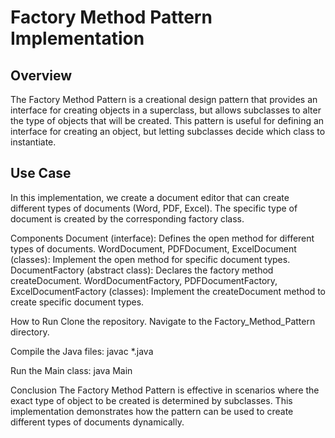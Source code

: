 # Factory Method Pattern Implementation

## Overview
The Factory Method Pattern is a creational design pattern that provides an interface for creating objects in a superclass, but allows subclasses to alter the type of objects that will be created. This pattern is useful for defining an interface for creating an object, but letting subclasses decide which class to instantiate.

## Use Case
In this implementation, we create a document editor that can create different types of documents (Word, PDF, Excel). The specific type of document is created by the corresponding factory class.

Components
Document (interface): Defines the open method for different types of documents.
WordDocument, PDFDocument, ExcelDocument (classes): Implement the open method for specific document types.
DocumentFactory (abstract class): Declares the factory method createDocument.
WordDocumentFactory, PDFDocumentFactory, ExcelDocumentFactory (classes): Implement the createDocument method to create specific document types.

How to Run
Clone the repository.
Navigate to the Factory_Method_Pattern directory.

Compile the Java files:
javac *.java

Run the Main class:
java Main

Conclusion
The Factory Method Pattern is effective in scenarios where the exact type of object to be created is determined by subclasses. This implementation demonstrates how the pattern can be used to create different types of documents dynamically.
